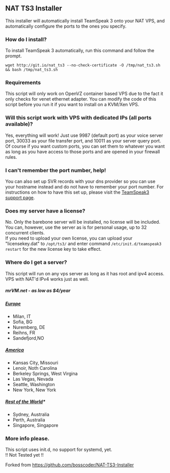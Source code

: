 ## NAT TS3 Installer
This installer will automatically install TeamSpeak 3 onto your NAT VPS, and automatically configure the ports to the ones you specify.

### How do I install?
To install TeamSpeak 3 automatically, run this command and follow the prompt.

``wget http://git.io/nat_ts3 --no-check-certificate -O /tmp/nat_ts3.sh && bash /tmp/nat_ts3.sh``

### Requirements
This script will only work on OpenVZ container based VPS due to the fact it only checks for venet ethernet adapter. You can modify the code of this script before you run it if you want to install on a KVM/Xen VPS.

### Will this script work with VPS with dedicated IPs (all ports available)?
Yes, everything will work! Just use 9987 (default port) as your voice server port, 30033 as your file transfer port, and 10011 as your server query port. Of course if you want custom ports, you can set them to whatever you want as long as you have access to those ports and are opened in your firewall rules.

### I can't remember the port number, help!
You can also set up SVR records with your dns provider so you can use your hostname instead and do not have to remember your port number. For instructions on how to have this set up, please visit the <a href="https://support.teamspeakusa.com/index.php?/Knowledgebase/Article/View/293/12/does-teamspeak-3-support-dns-srv-records" target="_blank">TeamSpeak3 support page</a>.

### Does my server have a license?
No. Only the barebone server will be installed, no license will be included. You can, however, use the server as is for personal usage, up to 32 concurrent clients.<br />
If you need to upload your own license, you can upload your "licensekey.dat" to ```/opt/ts3/``` and enter command ```/etc/init.d/teamspeak3 restart``` for the new license key to take effect.

### Where do I get a server?
This script will run on any vps server as long as it has root and ipv4 access. VPS with NAT'd IPv4 works just as well.<br />

##### mrVM.net - as low as $4/year #####
##### <a href="https://clients.mrvm.net/cart.php?gid=11" target="_blank">Europe</a>
* Milan, IT
* Sofia, BG
* Nuremberg, DE
* Reihns, FR
* Sandefjord,NO 

##### <a href="https://clients.mrvm.net/cart.php?gid=19" target="_blank">America</a>
* Kansas City, Missouri
* Lenoir, Noth Carolina
* Berkeley Springs, West Virgina 
* Las Vegas, Nevada
* Seattle, Washington
* New York, New York

##### <a href="https://clients.mrvm.net/cart.php?gid=20" target="_blank">Rest of the World</a>* 
* Sydney, Australia
* Perth, Australia
* Singapore, Singapore

### More info please.
This script uses init.d, no support for systemd, yet.<br />
!! Not Tested yet !!<br />

Forked from https://github.com/bosscoder/NAT-TS3-Installer
